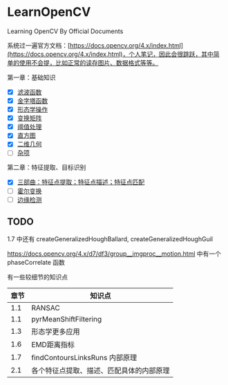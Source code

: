 # LearnOpenCV

Learning OpenCV By Official Documents

系统过一遍官方文档：[https://docs.opencv.org/4.x/index.html](https://docs.opencv.org/4.x/index.html)，个人笔记，因此会很跳跃，其中简单的使用不会提，比如正常的读存图片、数据格式等等。

第一章：基础知识

- [X] [滤波函数](./docs/1.1.md)
- [X] [金字塔函数](./docs/1.2.md)
- [X] [形态学操作](./docs/1.3.md)
- [X] [变换矩阵](./docs/1.4.md)
- [X] [阈值处理](./docs/1.5.md)
- [X] [直方图](./docs/1.6.md)
- [X] [二维几何](./docs/1.7.md)
- [ ] [杂项](./docs/1.misc.md)

第二章：特征提取、目标识别

- [x] [三部曲：特征点提取；特征点描述；特征点匹配](./docs/2.1.md)
- [ ] [霍尔变换](./docs/2.2.md)
- [ ] [边缘检测](./docs/2.3.md)

## TODO

1.7 中还有 createGeneralizedHoughBallard, createGeneralizedHoughGuil

https://docs.opencv.org/4.x/d7/df3/group__imgproc__motion.html 中有一个 phaseCorrelate 函数

有一些较细节的知识点

| 章节 | 知识点                         |
| ---- | ------------------------------ |
| 1.1  | RANSAC                         |
| 1.1  | pyrMeanShiftFiltering          |
| 1.3  | 形态学更多应用                 |
| 1.6  | EMD距离指标                    |
| 1.7  | findContoursLinksRuns 内部原理 |
| 2.1  | 各个特征点提取、描述、匹配具体的内部原理 |
